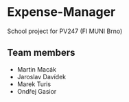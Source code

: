 # Expense-Manager
School project for PV247 (FI MUNI Brno)

## Team members ##
* Martin Macák
* Jaroslav Davídek
* Marek Turis
* Ondřej Gasior
